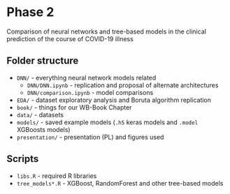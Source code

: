 # Phase 2
Comparison of neural networks and tree-based models in the clinical prediction of the course of COVID-19 illness

## Folder structure
* `DNN/` - everything neural network models related
  * `DNN/DNN.ipynb` - replication and proposal of alternate architectures
  * `DNN/comparison.ipynb` - model comparisons
* `EDA/` - dataset exploratory analysis and Boruta algorithm replication
* `book/` - things for our WB-Book Chapter
* `data/` - datasets
* `models/` - saved example models (`.h5` keras models and `.model` XGBoosts models)
* `presentation/` - presentation (PL) and figures used

## Scripts

* `libs.R` - required R libraries
* `tree_models*.R` - XGBoost, RandomForest and other tree-based models
